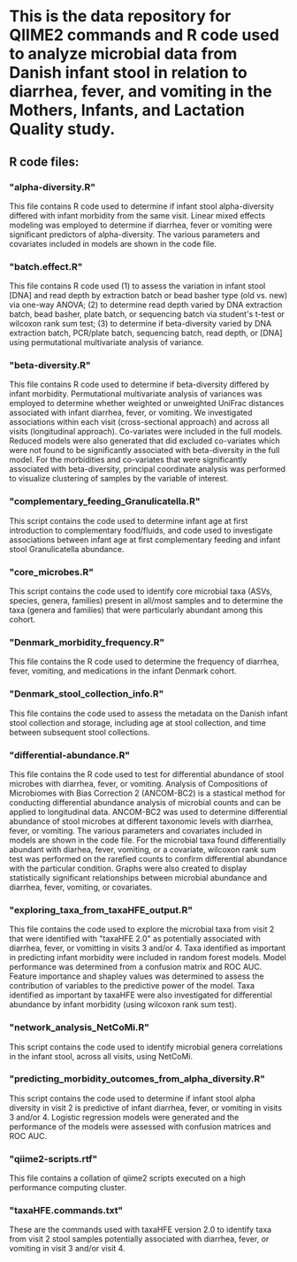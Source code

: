# This is the data repository for QIIME2 commands and R code used to analyze microbial data from Danish infant stool in relation to diarrhea, fever, and vomiting in the Mothers, Infants, and Lactation Quality study. 

## R code files:
### "alpha-diversity.R"
This file contains R code used to determine if infant stool alpha-diversity differed with infant morbidity from the same visit. Linear mixed effects modeling was employed to determine if diarrhea, fever or vomiting were significant predictors of alpha-diversity. The various parameters and covariates included in models are shown in the code file. 

### "batch.effect.R"
This file contains R code used (1) to assess the variation in infant stool [DNA] and read depth by extraction batch or bead basher type (old vs. new) via one-way ANOVA; (2) to determine read depth varied by DNA extraction batch, bead basher, plate batch, or sequencing batch via student's t-test or wilcoxon rank sum test; (3) to determine if beta-diversity varied by DNA extraction batch, PCR/plate batch, sequencing batch, read depth, or [DNA] using permutational multivariate analysis of variance.

### "beta-diversity.R"
This file contains R code used to determine if beta-diversity differed by infant morbidity. Permutational multivariate analysis of variances was employed to determine whether weighted or unweighted UniFrac distances associated with infant diarrhea, fever, or vomiting. We investigated associations within each visit (cross-sectional approach) and across all visits (longitudinal approach). Co-variates were included in the full models. Reduced models were also generated that did excluded co-variates which were not found to be significantly associated with beta-diversity in the full model. For the morbidities and co-variates that were significantly associated with beta-diversity, principal coordinate analysis was performed to visualize clustering of samples by the variable of interest.

### "complementary_feeding_Granulicatella.R"
This script contains the code used to determine infant age at first introduction to complementary food/fluids, and code used to investigate associations between infant age at first complementary feeding and infant stool Granulicatella abundance. 

### "core_microbes.R"
This script contains the code used to identify core microbial taxa (ASVs, species, genera, families) present in all/most samples and to determine the taxa (genera and families) that were particularly abundant among this cohort. 

### "Denmark_morbidity_frequency.R"
This file contains the R code used to determine the frequency of diarrhea, fever, vomiting, and medications in the infant Denmark cohort. 

### "Denmark_stool_collection_info.R"
This file contains the code used to assess the metadata on the Danish infant stool collection and storage, including age at stool collection, and time between subsequent stool collections.

### "differential-abundance.R"
This file contains the R code used to test for differential abundance of stool microbes with diarrhea, fever, or vomiting. Analysis of Compositions of Microbiomes with Bias Correction 2 (ANCOM-BC2) is a stastical method for conducting differential abundance analysis of microbial counts and can be applied to longitudinal data. ANCOM-BC2 was used to determine differential abundance of stool microbes at different taxonomic levels with diarrhea, fever, or vomiting. The various parameters and covariates included in models are shown in the code file. For the microbial taxa found differentially abundant with diarhea, fever, vomiting, or a covariate, wilcoxon rank sum test was performed on the rarefied counts to confirm differential abundance with the particular condition. Graphs were also created to display statistically significant relationships between microbial abundance and diarrhea, fever, vomiting, or covariates.

### "exploring_taxa_from_taxaHFE_output.R"
This file contains the code used to explore the microbial taxa from visit 2 that were identified with "taxaHFE 2.0" as potentially associated with diarrhea, fever, or vomitting in visits 3 and/or 4. Taxa identified as important in predicting infant morbidity were included in random forest models. Model performance was determined from a confusion matrix and ROC AUC. Feature importance and shapley values was determined to assess the contribution of variables to the predictive power of the model. Taxa identified as important by taxaHFE were also investigated for differential abundance by infant morbidity (using wilcoxon rank sum test).  

### "network_analysis_NetCoMi.R"
This script contains the code used to identify microbial genera correlations in the infant stool, across all visits, using NetCoMi. 

### "predicting_morbidity_outcomes_from_alpha_diversity.R"
This script contains the code used to determine if infant stool alpha diversity in visit 2 is predictive of infant diarrhea, fever, or vomiting in visits 3 and/or 4. Logistic regression models were generated and the performance of the models were assessed with confusion matrices and ROC AUC.  

### "qiime2-scripts.rtf"
This file contains a collation of qiime2 scripts executed on a high performance computing cluster. 

### "taxaHFE.commands.txt"
These are the commands used with taxaHFE version 2.0 to identify taxa from visit 2 stool samples potentially associated with diarrhea, fever, or vomiting in visit 3 and/or visit 4.
 
